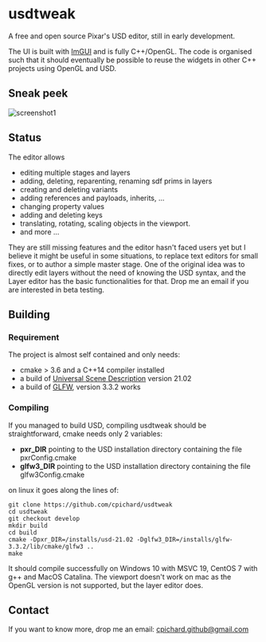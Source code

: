 
# usdtweak

A free and open source Pixar's USD editor, still in early development.

The UI is built with [ImGUI](https://github.com/ocornut/imgui) and is fully C++/OpenGL. The code is organised such that it should eventually be possible to reuse the widgets in other C++ projects using OpenGL and USD.

## Sneak peek

![screenshot1](https://media.giphy.com/media/9Nb4JmmqEXzO05DpvL/giphy.gif)

## Status

The editor allows

- editing multiple stages and layers
- adding, deleting, reparenting, renaming sdf prims in layers
- creating and deleting variants
- adding references and payloads, inherits, ...
- changing property values
- adding and deleting keys
- translating, rotating, scaling objects in the viewport.
- and more ...

They are still missing features and the editor hasn't faced users yet but I believe it might be useful in some situations, to replace text editors for small fixes, or to author a simple master stage. One of the original idea was to directly edit layers without the need of knowing the USD syntax, and the Layer editor has the basic functionalities for that. Drop me an email if you are interested in beta testing.

## Building

### Requirement

The project is almost self contained and only needs:

- cmake > 3.6 and a C++14 compiler installed
- a build of [Universal Scene Description](https://github.com/PixarAnimationStudios/USD/releases/tag/v21.02) version 21.02
- a build of [GLFW](https://www.glfw.org/), version 3.3.2 works

### Compiling

If you managed to build USD, compiling usdtweak should be straightforward, cmake needs only 2 variables:

- __pxr_DIR__ pointing to the USD installation directory containing the file pxrConfig.cmake
- __glfw3_DIR__  pointing to the USD installation directory containing the file glfw3Config.cmake

on linux it goes along the lines of:

    git clone https://github.com/cpichard/usdtweak
    cd usdtweak
    git checkout develop
    mkdir build
    cd build
    cmake -Dpxr_DIR=/installs/usd-21.02 -Dglfw3_DIR=/installs/glfw-3.3.2/lib/cmake/glfw3 ..
    make

It should compile successfully on Windows 10 with MSVC 19, CentOS 7 with g++ and MacOS Catalina. The viewport doesn't work on mac as the OpenGL version is not supported, but the layer editor does.

## Contact

If you want to know more, drop me an email: cpichard.github@gmail.com
